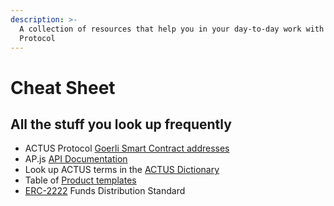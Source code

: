 ```yaml
---
description: >-
  A collection of resources that help you in your day-to-day work with ACTUS
  Protocol
---
```


# Cheat Sheet

## All the stuff you look up frequently

* ACTUS Protocol [Goerli Smart Contract addresses](https://github.com/atpar/ap-monorepo/blob/master/packages/ap-contracts/deployments.json)
* AP.js [API Documentation](https://ap-js.actus-protocol.io/)
* Look up ACTUS terms in the [ACTUS Dictionary](https://github.com/actusfrf/actus-dictionary)
* Table of [Product templates ](ap-js/templates.md#registered-products)
* [ERC-2222](https://github.com/ethereum/EIPs/issues/2222) Funds Distribution Standard



